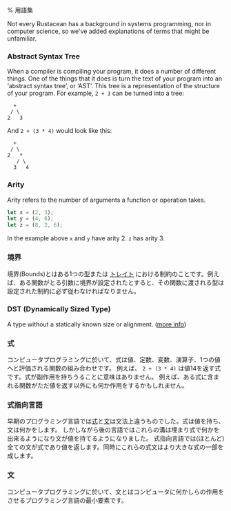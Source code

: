 % 用語集
<!-- % Glossary -->

Not every Rustacean has a background in systems programming, nor in computer
science, so we've added explanations of terms that might be unfamiliar.

### Abstract Syntax Tree

When a compiler is compiling your program, it does a number of different things.
One of the things that it does is turn the text of your program into an
‘abstract syntax tree’, or ‘AST’. This tree is a representation of the structure
of your program. For example, `2 + 3` can be turned into a tree:

```text
  +
 / \
2   3
```

And `2 + (3 * 4)` would look like this:

```text
  +
 / \
2   *
   / \
  3   4
```

### Arity

Arity refers to the number of arguments a function or operation takes.

```rust
let x = (2, 3);
let y = (4, 6);
let z = (8, 2, 6);
```

In the example above `x` and `y` have arity 2. `z` has arity 3.

<!-- ### Bounds -->
### 境界

<!-- Bounds are constraints on a type or [trait][traits]. For example, if a bound
is placed on the argument a function takes, types passed to that function
must abide by that constraint. -->
境界(Bounds)とはある1つの型または [トレイト][traits] における制約のことです。例えば、ある関数がとる引数に境界が設定されたとすると、その関数に渡される型は設定された制約に必ず従わなければなりません。

[traits]: traits.html

### DST (Dynamically Sized Type)

A type without a statically known size or alignment. ([more info][link])

[link]: ../nomicon/exotic-sizes.html#dynamically-sized-types-dsts

<!-- ### Expression -->
### 式

<!-- In computer programming, an expression is a combination of values, constants, -->
<!-- variables, operators and functions that evaluate to a single value. For example, -->
<!-- `2 + (3 * 4)` is an expression that returns the value 14. It is worth noting -->
<!-- that expressions can have side-effects. For example, a function included in an -->
<!-- expression might perform actions other than simply returning a value. -->
コンピュータプログラミングに於いて、式は値、定数、変数、演算子、1つの値へと評価される関数の組み合わせです。
例えば、 `2 + (3 * 4)` は値14を返す式です。式が副作用を持ちうることに意味はありません。
例えば、ある式に含まれる関数がただ値を返す以外にも何か作用をするかもしれません。



<!-- ### Expression-Oriented Language -->
### 式指向言語

<!-- In early programming languages, [expressions][expression] and -->
<!-- [statements][statement] were two separate syntactic categories: expressions had -->
<!-- a value and statements did things. However, later languages blurred this -->
<!-- distinction, allowing expressions to do things and statements to have a value. -->
<!-- In an expression-oriented language, (nearly) every statement is an expression -->
<!-- and therefore returns a value. Consequently, these expression statements can -->
<!-- themselves form part of larger expressions. -->
早期のプログラミング言語では[式][expression]と[文][statement]は文法上違うものでした。式は値を持ち、文は何かをします。
しかしながら後の言語ではこれらの溝は埋まり式で何かを出来るようになり文が値を持てるようになりました。
式指向言語では(ほとんど)全ての文が式であり値を返します。同時にこれらの式文はより大きな式の一部を成します。


<!-- [expression]: glossary.html#expression -->
<!-- [statement]: glossary.html#statement -->
[expression]: glossary.html#式
[statement]: glossary.html#文

<!-- ### Statement -->
### 文

<!-- In computer programming, a statement is the smallest standalone element of a -->
<!-- programming language that commands a computer to perform an action. -->
コンピュータプログラミングに於いて、文とはコンピュータに何かしらの作用をさせるプログラミング言語の最小要素です。
